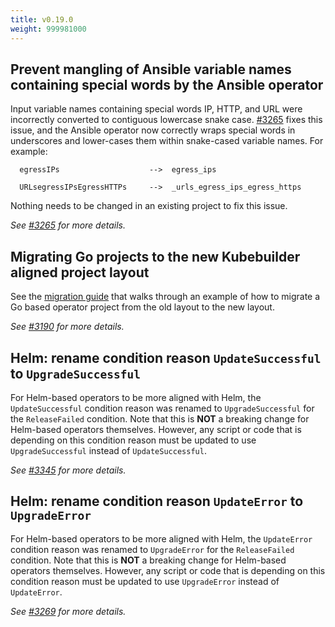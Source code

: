 ```yaml
---
title: v0.19.0
weight: 999981000
---
```


## Prevent mangling of Ansible variable names containing special words by the Ansible operator

Input variable names containing special words IP, HTTP, and URL were incorrectly converted to contiguous lowercase
snake case. [#3265](https://github.com/operator-framework/operator-sdk/pull/3265) fixes this issue, and the Ansible
operator now correctly wraps special words in underscores and lower-cases them within snake-cased variable names.
For example:

```
  egressIPs                    -->  egress_ips

  URLsegressIPsEgressHTTPs     -->  _urls_egress_ips_egress_https
```

Nothing needs to be changed in an existing project to fix this issue.

_See [#3265](https://github.com/operator-framework/operator-sdk/pull/3265) for more details._

## Migrating Go projects to the new Kubebuilder aligned project layout

See the [migration guide][migration-guide]
that walks through an example of how to migrate a Go based operator project from the old layout to the new layout.

_See [#3190](https://github.com/operator-framework/operator-sdk/pull/3190) for more details._

## Helm: rename condition reason `UpdateSuccessful` to `UpgradeSuccessful`

For Helm-based operators to be more aligned with Helm, the `UpdateSuccessful` condition
reason was renamed to `UpgradeSuccessful` for the `ReleaseFailed` condition.
Note that this is **NOT** a breaking change for Helm-based operators themselves.
However, any script or code that is depending on this condition reason must be updated
to use `UpgradeSuccessful` instead of `UpdateSuccessful`.

_See [#3345](https://github.com/operator-framework/operator-sdk/pull/3345) for more details._

## Helm: rename condition reason `UpdateError` to `UpgradeError`

For Helm-based operators to be more aligned with Helm, the `UpdateError` condition
reason was renamed to `UpgradeError` for the `ReleaseFailed` condition.
Note that this is **NOT** a breaking change for Helm-based operators themselves.
However, any script or code that is depending on this condition reason must be updated
to use `UpgradeError` instead of `UpdateError`.

_See [#3269](https://github.com/operator-framework/operator-sdk/pull/3269) for more details._

[migration-guide]: docs/golang/project_migration_guide